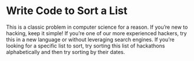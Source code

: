 # Write Code to Sort a List
This is a classic problem in computer science for a reason. If you’re new to hacking, keep it simple! If you’re one of our more experienced hackers, try this in a new language or without leveraging search engines. If you’re looking for a specific list to sort, try sorting this list of hackathons alphabetically and then try sorting by their dates.
